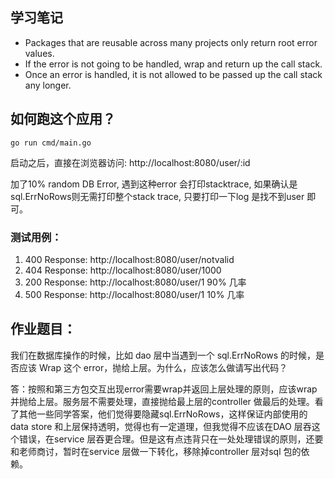 ## 学习笔记

- Packages that are reusable across many projects only return root error values.
- If the error is not going to be handled, wrap and return up the call stack.
- Once an error is handled, it is not allowed to be passed up the call stack any longer.

## 如何跑这个应用？

```
go run cmd/main.go
```
启动之后，直接在浏览器访问: http://localhost:8080/user/:id

加了10% random DB Error, 遇到这种error 会打印stacktrace, 如果确认是sql.ErrNoRows则无需打印整个stack trace, 只要打印一下log 是找不到user 即可。

### 测试用例：

1. 400 Response: http://localhost:8080/user/notvalid
1. 404 Response: http://localhost:8080/user/1000
1. 200 Response: http://localhost:8080/user/1   90% 几率
1. 500 Response: http://localhost:8080/user/1   10% 几率


## 作业题目：
我们在数据库操作的时候，比如 dao 层中当遇到一个 sql.ErrNoRows 的时候，是否应该 Wrap 这个 error，抛给上层。为什么，应该怎么做请写出代码？

答：按照和第三方包交互出现error需要wrap并返回上层处理的原则，应该wrap 并抛给上层。服务层不需要处理，直接抛给最上层的controller 做最后的处理。看了其他一些同学答案，他们觉得要隐藏sql.ErrNoRows，这样保证内部使用的data store 和上层保持透明，觉得也有一定道理，但我觉得不应该在DAO 层吞这个错误，在service 层吞更合理。但是这有点违背只在一处处理错误的原则，还要和老师商讨，暂时在service 层做一下转化，移除掉controller 层对sql 包的依赖。

